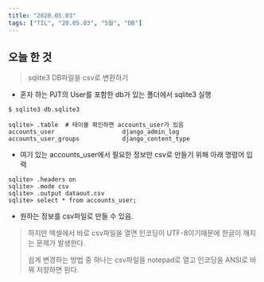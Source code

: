 ```yaml
---
title: "2020.05.03"
tags: ["TIL", "20.05.03", "5월", "DB"]
---
```


## 오늘 한 것

> sqlite3 DB파일을 csv로 변환하기

- 혼자 하는 PJT의 User를 포함한 db가 있는 폴더에서 sqlite3 실행 

```shell
$ sqlite3 db.sqlite3

sqlite> .table  # 테이블 확인하면 accounts_user가 있음
accounts_user                   django_admin_log
accounts_user_groups            django_content_type
```

- 여기 있는 accounts_user에서 필요한 정보만 csv로 만들기 위해 아래 명령어 입력

```sqlite
sqlite> .headers on
sqlite> .mode csv
sqlite> .output dataout.csv
sqlite> select * from accounts_user;
```

- 원하는 정보를 csv파일로 만들 수 있음.

> 하지만 엑셀에서 바로 csv파일을 열면 인코딩이 UTF-8이기때문에 한글이 깨지는 문제가 발생한다.
>
> 쉽게 변경하는 방법 중 하나는 csv파일을 notepad로 열고 인코딩을 ANSI로 바꿔 저장하면 된다.

